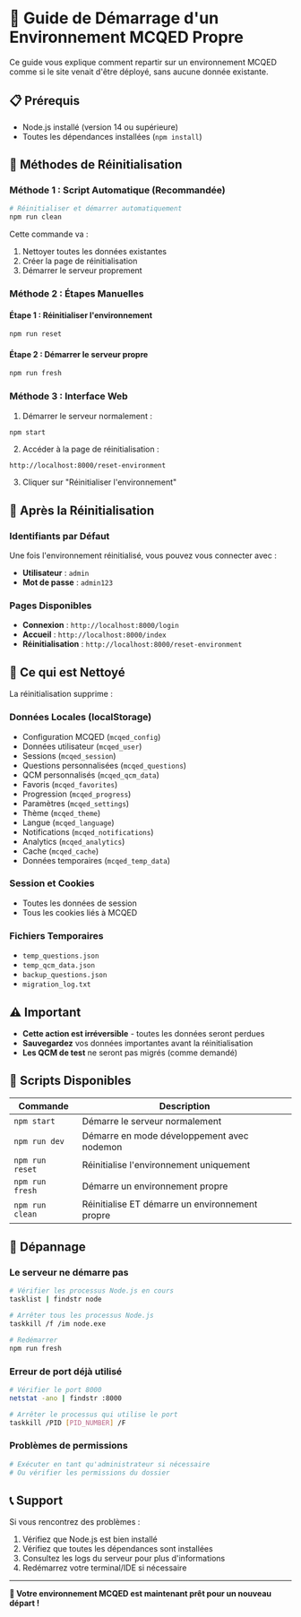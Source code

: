 # 🚀 Guide de Démarrage d'un Environnement MCQED Propre

Ce guide vous explique comment repartir sur un environnement MCQED comme si le site venait d'être déployé, sans aucune donnée existante.

## 📋 Prérequis

- Node.js installé (version 14 ou supérieure)
- Toutes les dépendances installées (`npm install`)

## 🔄 Méthodes de Réinitialisation

### Méthode 1 : Script Automatique (Recommandée)

```bash
# Réinitialiser et démarrer automatiquement
npm run clean
```

Cette commande va :
1. Nettoyer toutes les données existantes
2. Créer la page de réinitialisation
3. Démarrer le serveur proprement

### Méthode 2 : Étapes Manuelles

#### Étape 1 : Réinitialiser l'environnement
```bash
npm run reset
```

#### Étape 2 : Démarrer le serveur propre
```bash
npm run fresh
```

### Méthode 3 : Interface Web

1. Démarrer le serveur normalement :
```bash
npm start
```

2. Accéder à la page de réinitialisation :
```
http://localhost:8000/reset-environment
```

3. Cliquer sur "Réinitialiser l'environnement"

## 🎯 Après la Réinitialisation

### Identifiants par Défaut

Une fois l'environnement réinitialisé, vous pouvez vous connecter avec :

- **Utilisateur** : `admin`
- **Mot de passe** : `admin123`

### Pages Disponibles

- **Connexion** : `http://localhost:8000/login`
- **Accueil** : `http://localhost:8000/index`
- **Réinitialisation** : `http://localhost:8000/reset-environment`

## 🧹 Ce qui est Nettoyé

La réinitialisation supprime :

### Données Locales (localStorage)
- Configuration MCQED (`mcqed_config`)
- Données utilisateur (`mcqed_user`)
- Sessions (`mcqed_session`)
- Questions personnalisées (`mcqed_questions`)
- QCM personnalisés (`mcqed_qcm_data`)
- Favoris (`mcqed_favorites`)
- Progression (`mcqed_progress`)
- Paramètres (`mcqed_settings`)
- Thème (`mcqed_theme`)
- Langue (`mcqed_language`)
- Notifications (`mcqed_notifications`)
- Analytics (`mcqed_analytics`)
- Cache (`mcqed_cache`)
- Données temporaires (`mcqed_temp_data`)

### Session et Cookies
- Toutes les données de session
- Tous les cookies liés à MCQED

### Fichiers Temporaires
- `temp_questions.json`
- `temp_qcm_data.json`
- `backup_questions.json`
- `migration_log.txt`

## ⚠️ Important

- **Cette action est irréversible** - toutes les données seront perdues
- **Sauvegardez** vos données importantes avant la réinitialisation
- **Les QCM de test** ne seront pas migrés (comme demandé)

## 🔧 Scripts Disponibles

| Commande | Description |
|----------|-------------|
| `npm start` | Démarre le serveur normalement |
| `npm run dev` | Démarre en mode développement avec nodemon |
| `npm run reset` | Réinitialise l'environnement uniquement |
| `npm run fresh` | Démarre un environnement propre |
| `npm run clean` | Réinitialise ET démarre un environnement propre |

## 🚨 Dépannage

### Le serveur ne démarre pas
```bash
# Vérifier les processus Node.js en cours
tasklist | findstr node

# Arrêter tous les processus Node.js
taskkill /f /im node.exe

# Redémarrer
npm run fresh
```

### Erreur de port déjà utilisé
```bash
# Vérifier le port 8000
netstat -ano | findstr :8000

# Arrêter le processus qui utilise le port
taskkill /PID [PID_NUMBER] /F
```

### Problèmes de permissions
```bash
# Exécuter en tant qu'administrateur si nécessaire
# Ou vérifier les permissions du dossier
```

## 📞 Support

Si vous rencontrez des problèmes :

1. Vérifiez que Node.js est bien installé
2. Vérifiez que toutes les dépendances sont installées
3. Consultez les logs du serveur pour plus d'informations
4. Redémarrez votre terminal/IDE si nécessaire

---

**🎉 Votre environnement MCQED est maintenant prêt pour un nouveau départ !**
